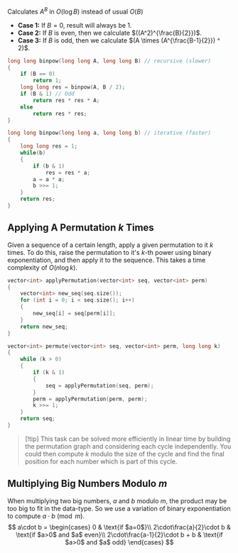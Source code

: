 Calculates $A^B$ in $O(\log B)$ instead of usual $O(B)$
- **Case 1:** If $B = 0$, result will always be $1$.
- **Case 2:** If $B$ is even, then we calculate $((A^2)^{\frac{B}{2}})$.
- **Case 3:** If $B$ is odd, then we calculate $(A \times (A^{\frac{B-1}{2}}) ^ 2)$.

```cpp
long long binpow(long long A, long long B) // recursive (slower)
{
    if (B == 0)
        return 1;
    long long res = binpow(A, B / 2);
    if (B & 1) // Odd
        return res * res * A;
    else
        return res * res;
}
```

```cpp
long long binpow(long long a, long long b) // iterative (faster)
{
    long long res = 1;
    while(b)
	{
        if (b & 1) 
			res = res * a;
        a = a * a;
        b >>= 1;
    }
    return res;
}
```
## Applying A Permutation $k$ Times
Given a sequence of a certain length, apply a given permutation to it $k$ times.
To do this, raise the permutation to it's $k$-th power using binary exponentiation, and then apply it to the sequence. This takes a time complexity of $O(n\log k)$.
```cpp
vector<int> applyPermutation(vector<int> seq, vector<int> perm)
{
	vector<int> new_seq(seq.size());
	for (int i = 0; i < seq.size(); i++)
	{
		new_seq[i] = seq[perm[i]];
	}
	return new_seq;
}

vector<int> permute(vector<int> seq, vector<int> perm, long long k)
{
	while (k > 0)
	{
		if (k & 1)
		{
			seq = applyPermutation(seq, perm);
		}
		perm = applyPermutation(perm, perm);
		k >>= 1;
	}
	return seq;
}
```
> [!tip] This task can be solved more efficiently in linear time by building the permutation graph and considering each cycle independently. You could then compute $k$ modulo the size of the cycle and find the final position for each number which is part of this cycle.
## Multiplying Big Numbers Modulo $m$
When multiplying two big numbers, $a$ and $b$ modulo $m$, the product may be too big to fit in the data-type. So we use a variation of binary exponentiation to compute $a \cdot b \pmod m$.
$$
a\cdot b =
\begin{cases}
0 & \text{if $a=0$}\\
2\cdot\frac{a}{2}\cdot b & \text{if $a>0$ and $a$ even}\\
2\cdot\frac{a-1}{2}\cdot b + b & \text{if $a>0$ and $a$ odd}
\end{cases}
$$
